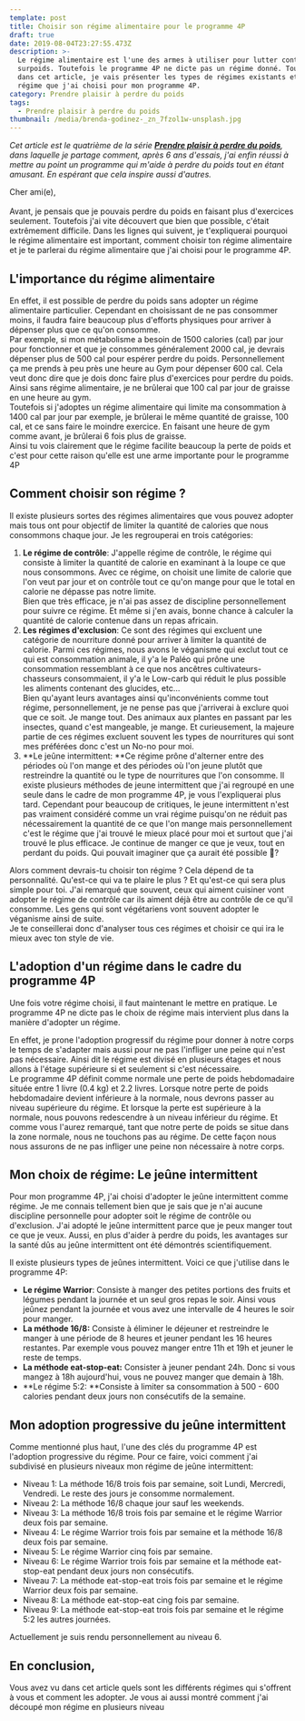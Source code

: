 ```yaml
---
template: post
title: Choisir son régime alimentaire pour le programme 4P
draft: true
date: 2019-08-04T23:27:55.473Z
description: >-
  Le régime alimentaire est l'une des armes à utiliser pour lutter contre le
  surpoids. Toutefois le programme 4P ne dicte pas un régime donné. Toutefois
  dans cet article, je vais présenter les types de régimes existants et le
  régime que j'ai choisi pour mon programme 4P.
category: Prendre plaisir à perdre du poids
tags:
  - Prendre plaisir à perdre du poids
thumbnail: /media/brenda-godinez-_zn_7fzol1w-unsplash.jpg
---
```

_Cet article est le quatrième de la série [**Prendre plaisir à perdre du poids**](https://www.didia.me/category/prendre-plaisir-a-perdre-du-poids/), dans laquelle je partage comment, après 6 ans d'essais, j'ai enfin réussi à mettre au point un programme qui m'aide à perdre du poids tout en étant amusant. En espérant que cela inspire aussi d'autres._

Cher ami(e),\
\
Avant, je pensais que je pouvais perdre du poids en faisant plus d'exercices seulement. Toutefois j'ai vite découvert que bien que possible, c'était extrêmement difficile. Dans les lignes qui suivent, je t'expliquerai pourquoi le régime alimentaire est important, comment choisir ton régime alimentaire et je te parlerai du régime alimentaire que j'ai choisi pour le programme 4P.

## L'importance du régime alimentaire

En effet, il est possible de perdre du poids sans adopter un régime alimentaire particulier. Cependant en choisissant de ne pas consommer moins, il faudra faire beaucoup plus d'efforts physiques pour arriver à dépenser plus que ce qu'on consomme.\
Par exemple, si mon métabolisme a besoin de 1500 calories (cal) par jour pour fonctionner et que je consommes généralement 2000 cal, je devrais dépenser plus de 500 cal pour espérer perdre du poids. Personnellement ça me prends à peu près une heure au Gym pour dépenser 600 cal. Cela veut donc dire que je dois donc faire plus d'exercices pour perdre du poids. Ainsi sans régime alimentaire, je ne brûlerai que 100 cal par jour de graisse en une heure au gym.\
Toutefois si j'adoptes un régime alimentaire qui limite ma consommation à 1400 cal par jour par exemple, je brûlerai le même quantité de graisse, 100 cal, et ce sans faire le moindre exercice. En faisant une heure de gym comme avant, je brûlerai 6 fois plus de graisse.\
Ainsi tu vois clairement que le régime facilite beaucoup la perte de poids et c'est pour cette raison qu'elle est une arme importante pour le programme 4P

## Comment choisir son régime ?

Il existe plusieurs sortes des régimes alimentaires que vous pouvez adopter mais tous ont pour objectif de limiter la quantité de calories que nous consommons chaque jour. Je les regrouperai en trois catégories:

1. **Le régime de contrôle**: J'appelle régime de contrôle, le régime qui consiste à limiter la quantité de calorie en examinant à la loupe ce que nous consommons. Avec ce régime, on choisit une limite de calorie que l'on veut par jour et on contrôle tout ce qu'on mange pour que le total en calorie ne dépasse pas notre limite. \
   Bien que très efficace, je n'ai pas assez de discipline personnellement pour suivre ce régime. Et même si j'en avais, bonne chance à calculer la quantité de calorie contenue dans un repas africain.
2. **Les régimes d'exclusion**: Ce sont des régimes qui excluent une catégorie de nourriture donné pour arriver à limiter la quantité de calorie. Parmi ces régimes, nous avons le véganisme qui exclut tout ce qui est consommation animale, il y'a le Paléo qui prône une consommation ressemblant à ce que nos ancêtres cultivateurs-chasseurs consommaient, il y'a le Low-carb qui réduit le plus possible les aliments contenant des glucides, etc…\
   Bien qu'ayant leurs avantages ainsi qu'inconvénients comme tout régime, personnellement, je ne pense pas que j'arriverai à exclure quoi que ce soit. Je mange tout. Des animaux aux plantes en passant par les insectes, quand c'est mangeable, je mange. Et curieusement, la majeure partie de ces régimes excluent souvent les types de nourritures qui sont mes préférées donc c'est un No-no pour moi.
3. **Le jeûne intermittent: **Ce régime prône d'alterner entre des périodes où l'on mange et des périodes où l'on jeune plutôt que restreindre la quantité ou le type de nourritures que l'on consomme. Il existe plusieurs méthodes de jeune intermittent que j'ai regroupé en une seule dans le cadre de mon programme 4P, je vous l'expliquerai plus tard. Cependant pour beaucoup de critiques, le jeune intermittent n'est pas vraiment considéré comme un vrai régime puisqu'on ne réduit pas nécessairement la quantité de ce que l'on mange mais personnellement c'est le régime que j'ai trouvé le mieux placé pour moi et surtout que j'ai trouvé le plus efficace. Je continue de manger ce que je veux, tout en perdant du poids. Qui pouvait imaginer que ça aurait été possible 🤪?

Alors comment devrais-tu choisir ton régime ? Cela dépend de ta personnalité. Qu'est-ce qui va te plaire le plus ? Et qu'est-ce qui sera plus simple pour toi. J'ai remarqué que souvent, ceux qui aiment cuisiner vont adopter le régime de contrôle car ils aiment déjà être au contrôle de ce qu'il consomme. Les gens qui sont végétariens vont souvent adopter le véganisme ainsi de suite.\
Je te conseillerai donc d'analyser tous ces régimes et choisir ce qui ira le mieux avec ton style de vie.

## L'adoption d'un régime dans le cadre du programme 4P

Une fois votre régime choisi, il faut maintenant le mettre en pratique. Le programme 4P ne dicte pas le choix de régime mais intervient plus dans la manière d'adopter un régime.

En effet, je prone l'adoption progressif du régime pour donner à notre corps le temps de s'adapter mais aussi pour ne pas l'infliger une peine qui n'est pas nécessaire. Ainsi dit le régime est divisé en plusieurs étages et nous allons à l'étage supérieure si et seulement si c'est nécessaire. \
Le programme 4P définit comme normale une perte de poids hebdomadaire située entre 1 livre (0.4 kg) et 2.2 livres. Lorsque notre perte de poids hebdomadaire devient inférieure à la normale, nous devrons passer au niveau supérieure du régime. Et lorsque la perte est supérieure à la normale, nous pouvons redescendre à un niveau inférieur du régime. Et comme vous l'aurez remarqué, tant que notre perte de poids se situe dans la zone normale, nous ne touchons pas au régime. De cette façon nous nous assurons de ne pas infliger une peine non nécessaire à notre corps.

## Mon choix de régime: Le jeûne intermittent

Pour mon programme 4P, j'ai choisi d'adopter le jeûne intermittent comme régime. Je me connais tellement bien que je sais que je n'ai aucune discipline personnelle pour adopter soit le régime de contrôle ou d'exclusion. J'ai adopté le jeûne intermittent parce que je peux manger tout ce que je veux. Aussi, en plus d'aider à perdre du poids, les avantages sur la santé dûs au jeûne intermittent ont été démontrés scientifiquement.

Il existe plusieurs types de jeûnes intermittent. Voici ce que j'utilise dans le programme 4P:

* **Le régime Warrior**: Consiste à manger des petites portions des fruits et légumes pendant la journée et un seul gros repas le soir. Ainsi vous jeûnez pendant la journée et vous avez une intervalle de 4 heures le soir pour manger.
* **La méthode 16/8:** Consiste à éliminer le déjeuner et restreindre le manger à une période de 8 heures et jeuner pendant les 16 heures restantes. Par exemple vous pouvez manger entre 11h et 19h et jeuner le reste de temps.
* **La méthode eat-stop-eat:** Consister à jeuner pendant 24h. Donc si vous mangez à 18h aujourd'hui, vous ne pouvez manger que demain à 18h.
* **Le régime 5:2: **Consiste à limiter sa consommation à 500 - 600 calories pendant deux jours non consécutifs de la semaine.

## **Mon adoption progressive du jeûne intermittent**

Comme mentionné plus haut, l'une des clés du programme 4P est l'adoption progressive du régime. Pour ce faire, voici comment j'ai subdivisé en plusieurs niveaux mon régime de jeûne intermittent:

* Niveau 1: La méthode 16/8 trois fois par semaine, soit Lundi, Mercredi, Vendredi. Le reste des jours je consomme normalement.
* Niveau 2: La méthode 16/8 chaque jour sauf les weekends.
* Niveau 3: La méthode 16/8 trois fois par semaine et le régime Warrior deux fois par semaine.
* Niveau 4: Le régime Warrior trois fois par semaine et la méthode 16/8 deux fois par semaine.
* Niveau 5: Le régime Warrior cinq fois par semaine.
* Niveau 6: Le régime Warrior trois fois par semaine et la méthode eat-stop-eat pendant deux jours non consécutifs.
* Niveau 7: La méthode eat-stop-eat trois fois par semaine et le régime Warrior deux fois par semaine.
* Niveau 8: La méthode eat-stop-eat cing fois par semaine.
* Niveau 9: La méthode eat-stop-eat trois fois par semaine et le régime 5:2 les autres journées.

Actuellement je suis rendu personnellement au niveau 6. 

## En conclusion,

Vous avez vu dans cet article quels sont les différents régimes qui s'offrent à vous et comment les adopter. Je vous ai aussi montré comment j'ai découpé mon régime en plusieurs niveau

##
